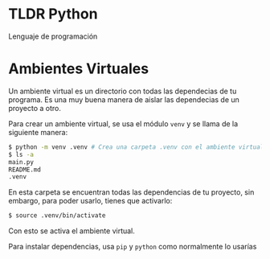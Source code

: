 
# TLDR Python

Lenguaje de programación

# Ambientes Virtuales

Un ambiente virtual es un directorio con todas las dependecias de tu programa. Es una muy buena manera de aislar las dependecias de un proyecto a otro.

Para crear un ambiente virtual, se usa el módulo `venv` y se llama de la siguiente manera:

```sh
$ python -m venv .venv # Crea una carpeta .venv con el ambiente virtual
$ ls -a
main.py
README.md
.venv
```

En esta carpeta se encuentran todas las dependencias de tu proyecto, sin embargo, para poder usarlo, tienes que activarlo:

```sh
$ source .venv/bin/activate
```

Con esto se activa el ambiente virtual.

Para instalar dependencias, usa `pip` y `python` como normalmente lo usarías
